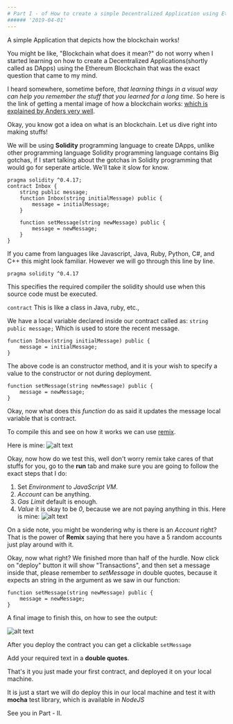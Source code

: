 ```yaml
---
# Part I - of How to create a simple Decentralized Application using Ethereum Blockchain?
###### '2019-04-01'
---
```


A simple Application that depicts how the blockchain works!

You might be like, "Blockchain what does it mean?" do not worry when I started learning on how to create a Decentralized Applications(shortly called as DApps) using the Ethereum Blockchain that was the exact question that came to my mind.

I heard somewhere, sometime before, *that learning things in a visual way can help you remember the stuff that you learned for a long time*. So here is the link of getting a mental image of how a blockchain works: [which is explained by Anders very well](https://anders.com/blockchain/hash.html).

Okay, you know got a idea on what is an blockchain. Let us dive right into making stuffs!

We will be using **Solidity** programming language to create DApps, unlike other programming language Solidity programming language contains Big gotchas, if I start talking about the gotchas in Solidity programming that would go for seperate article. We'll take it slow for know.

```solidity
pragma solidity ^0.4.17;  
contract Inbox {     
	string public message;      
	function Inbox(string initialMessage) public {         
		message = initialMessage;     
	}

	function setMessage(string newMessage) public {         
		message = newMessage;     
	}
}
```

If you came from languages like Javascript, Java, Ruby, Python, C#, and C++ this might look familiar. However we will go through this line by line.

`
pragma solidity ^0.4.17
`

This specifies the required compiler the solidity should use when this source code must be executed.

`
contract
`
This is like a class in Java, ruby, etc.,

We have a local variable declared inside our contract called as:
`
string public message;
`
Which is used to store the recent message.

```solidity
function Inbox(string initialMessage) public {         
	message = initialMessage;     
}
```
The above code is an constructor method, and it is your wish to specify a value to the constructor or not during deployment.

```solidity
function setMessage(string newMessage) public {
	message = newMessage;
}
```
Okay, now what does this *function* do as said it updates the message local variable that is contract.

To compile this and see on how it works we can use [remix](https://remix.ethereum.org).

Here is mine: ![alt text](https://i8pbgq.bn.files.1drv.com/y4mtqoZKUqLPZcr-zN6qs2YXrwuUdnarJfXBLFUteZqilLvw4BM88usGO8p7qu136LcYXsEbq2CTiZ0HYj38lQQ-zbS9uKk9ttH_X_Skm3nvx1vi3vO13AN7aAFbjHsgcbrAGf_k0vAhGk5UERopCx9xh3LQPEBbRAmbSEKU5by4K-PL0etrCKgfyQIuOwn9bPiyNMohHRU2LW-EiHFYr0aXQ?width=1912&height=929&cropmode=none "Here is mine")

Okay, now how do we test this, well don't worry remix take cares of that stuffs for you, go to the **run** tab and make sure you are going to follow the exact steps that I do:

1) Set *Environment* to *JavaScript VM*.
2) *Account* can be anything.
3) *Gas Limit* default is enough.
4) *Value* it is okay to be *0*, because we are not paying anything in this.
Here is mine: ![alt text](https://jmpbgq.bn.files.1drv.com/y4mLIHfvbi1swk3HUJJBcxEayL3G4zx6rzI9rTtovN4K5YveqfG0auUqpji0y4OlKtRWReZlDUa_rUU-WLYzpiqjuT37UJr6vMbRfFFfy3HTfHm6FADxDD6eaVApEL6c7Qy4nAjssUwYM95zC4ZMXMyjWQWQrrBuWEFkwAkohVsjvBKTztXA2jQduOIFl9itTrElzpwZBAWBvPgWYVjZ3NqgQ?width=1920&height=1080&cropmode=none)

On a side note, you might be wondering why is there is an *Account* right? That is the power of **Remix** saying that here you have a 5 random accounts just play around with it.

Okay, now what right?
We finished more than half of the hurdle. Now click on "deploy" button it will show "Transactions", and then set a message inside that, please remember to *setMessage* in double quotes, because it expects an string in the argument as we saw in our function:

```solidity
function setMessage(string newMessage) public {
	message = newMessage;
}
```
A final image to finish this, on how to see the output:

![alt text](https://jspbgq.bn.files.1drv.com/y4mr14TrV_Z7AzYWAsYWNOYVGFUn7oE5ohAGFQ6KqqOEpYsqAzo9RhdHy2CebgP7NLNNtECNDnue3SHSW48DmAe9UTZUkLEXpTr4F4WYP0EAetdok0k2NMiEwehJuzhBzg2l-MW0ZvRE8GBmV97_2aOf9ral1W6O3YW8WUCZJYaWNDkXPlqQbtJvJoK__3JFBvC67SiYjTAu-4h2vE7E5aB0g?width=1920&height=1046&cropmode=none)

After you deploy the contract you can get a clickable
`
setMessage
`

Add your required text in a **double quotes**.

That's it you just made your first contract, and deployed it on your local machine.

It is just a start we will do deploy this in our local machine and test it with **mocha** test library, which is available in *NodeJS*

See you in Part - II.
